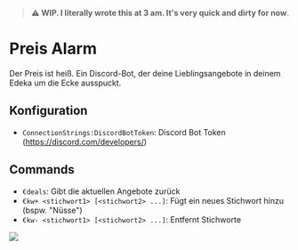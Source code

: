 > **⚠ WIP. I literally wrote this at 3 am. It's very quick and dirty for now**.

# Preis Alarm
Der Preis ist heiß. Ein Discord-Bot, der deine Lieblingsangebote in deinem Edeka um die Ecke ausspuckt.

## Konfiguration
- `ConnectionStrings:DiscordBotToken`: Discord Bot Token (https://discord.com/developers/)

## Commands
- `€deals`: Gibt die aktuellen Angebote zurück
- `€kw+ <stichwort1> [<stichwort2> ...]`: Fügt ein neues Stichwort hinzu (bspw. "Nüsse")
- `€kw- <stichwort1> [<stichwort2> ...]`: Entfernt Stichworte

![](https://i.imgur.com/mXoFVdU.png)
